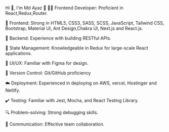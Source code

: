 Hi 👋, I'm Md Ayaz 👋
👨‍💻 Frontend Developer: Proficient in React,Redux,Router.

🎨 Frontend: Strong in HTML5, CSS3, SASS, SCSS, JavaScript, Tailwind CSS, Bootstrap, Material UI, Ant Design,Chakra UI, Next.js and React.js.

🚀 Backend: Experience with building RESTful APIs.

🔄 State Management: Knowledgeable in Redux for large-scale React applications.

📱 UI/UX: Familiar with Figma for design.

📝 Version Control: Git/GitHub proficiency

☁️ Deployment: Experienced in deploying on AWS, vercel, Hostinger and Netlify.

✔️ Testing: Familiar with Jest, Mocha, and React Testing Library.

🔍 Problem-solving: Strong debugging skills.

💬 Communication: Effective team collaboration.


<!---
ayaz80450/ayaz80450 is a ✨ special ✨ repository because its `README.md` (this file) appears on your GitHub profile.
You can click the Preview link to take a look at your changes.
--->
